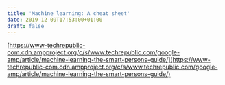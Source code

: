```yaml
---
title: 'Machine learning: A cheat sheet'
date: 2019-12-09T17:53:00+01:00
draft: false
---
```


[https://www-techrepublic-com.cdn.ampproject.org/c/s/www.techrepublic.com/google-amp/article/machine-learning-the-smart-persons-guide/](https://www-techrepublic-com.cdn.ampproject.org/c/s/www.techrepublic.com/google-amp/article/machine-learning-the-smart-persons-guide/)